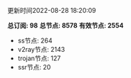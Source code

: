 更新时间2022-08-28 18:20:09

**总订阅: 98**
**总节点: 8578**
**有效节点: 2554**
- ss节点: 264
- v2ray节点: 2143
- trojan节点: 127
- ssr节点: 20
